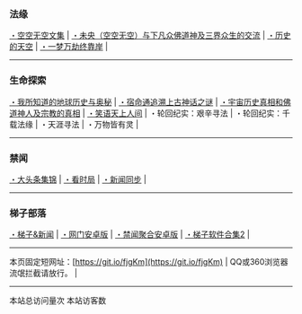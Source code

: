 ### 法缘

[・空空无空文集](https://github.com/lanna2019/lanna2019.github.io/issues/65#issue-454113136) |
[・未央（空空无空）与下凡众佛道神及三界众生的交流](https://github.com/lanna2019/lanna2019.github.io/issues/64#issue-454107840) |
[・历史的天空](https://github.com/lanna2019/lanna2019.github.io/issues/108#issue-456639959) |
[・一梦万劫终靠岸](https://github.com/lanna2019/lanna2019.github.io/issues/91#issue-454726509) |

-----------------------------------------------------------
### 生命探索

[・我所知道的地球历史与奥秘](https://github.com/lanna2019/lanna2019.github.io/issues/141#issue-456646755) |
[・宿命通追溯上古神话之谜](https://github.com/lanna2019/lanna2019.github.io/issues/130#issue-456645174) |
[・宇宙历史真相和佛道神人及宗教的真相](https://github.com/lanna2019/lanna2019.github.io/issues/110#issue-456642762) |
[・笑语天上人间](https://qxs.la/132227/) |
・轮回纪实：艰辛寻法 |
・轮回纪实：千载法缘 |
・天涯寻法 |
・万物皆有灵 |

-----------------------------------------------------------
### 禁闻

[・大头条集锦](https://github.com/gfw-breaker/banned-news/blob/master/indexes/nf4514.md?t=06161236)  |
[・看时局](https://github.com/gfw-breaker/banned-news/blob/master/indexes/prog1138.md?t=06161236)  |
[・新闻同步](https://github.com/dfh2/djy/blob/master/gb/nsc413.md?fldf#1)  |

-----------------------------------------------------------
### 梯子部落

[・梯子&新闻](https://github.com/dfh1/fq)  |
[・网门安卓版](https://github.com/gfw-breaker/bn-android/blob/master/ogate.md?t=06161236)  |
[・禁闻聚合安卓版](https://github.com/gfw-breaker/bn-android)  |
[・梯子软件合集2](https://github.com/gfw-breaker/nogfw)  |

-----------------------------------------------------------

本页固定短网址：[https://git.io/fjgKm](https://git.io/fjgKm) |
QQ或360浏览器流氓拦截请放行。&nbsp;|&nbsp; 

-----------------------------------------------------------

<script async src="//dn-lbstatics.qbox.me/busuanzi/2.3/busuanzi.pure.mini.js"></script> 
<span id="busuanzi_container_site_pv">
    本站总访问量<span id="busuanzi_value_site_pv"></span>次
</span>
<span id="busuanzi_container_site_uv">
  本站访客数<span id="busuanzi_value_site_u</span>人次
</span>



